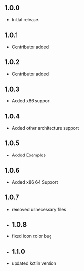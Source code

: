 ## 1.0.0

- Initial release.

## 1.0.1

- Contributor added

## 1.0.2

- Contributor added

## 1.0.3

- Added x86 support

## 1.0.4

- Added other architecture support

## 1.0.5

- Added Examples

## 1.0.6

- Added x86_64 Support

## 1.0.7

- removed unnecessary files

- ## 1.0.8

- fixed icon color bug

- ## 1.1.0

- updated kotlin version
